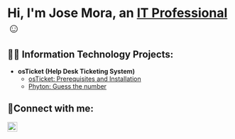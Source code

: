 <h1>Hi, I'm Jose Mora, an <a href="https://linkedin.com/in/Jose-Mora-186989344">IT Professional</a>☺</h1>

<h2>👨‍💻 Information Technology Projects:</h2>

- <b>osTicket (Help Desk Ticketing System)</b>
  - [osTicket: Prerequisites and Installation](https://github.com/JoseMCH98/osticket-prereqs)
  - [Phyton: Guess the number](https://github.com/JoseMCH98/guess-the-number)

<h2>🤳Connect with me:</h2>

[<img align="left" alt="Josh | LinkedIn" width="22px" src="https://cdn.jsdelivr.net/npm/simple-icons@v3/icons/linkedin.svg" />][linkedin]

[linkedin]: https://www.linkedin.com/in/jose-mora-186989344
